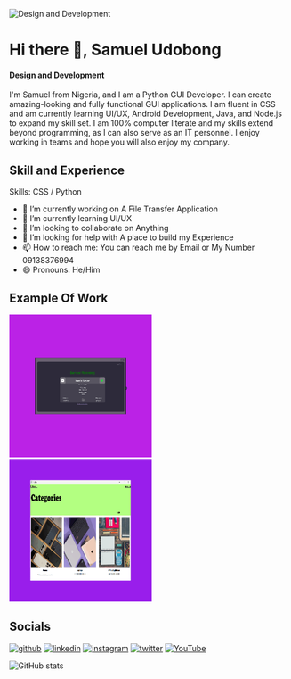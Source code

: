 ![Design and Development](https://media.licdn.com/dms/image/v2/D5616AQFHtKAK5QXmEw/profile-displaybackgroundimage-shrink_350_1400/profile-displaybackgroundimage-shrink_350_1400/0/1726206417751?e=1731542400&v=beta&t=ud-T59SO3iCZwt1ovTPE8XEY12XaWLcNbrdYbkR_1Bc)

# Hi there 👋, Samuel Udobong
#### Design and Development
I'm Samuel from Nigeria, and I am a Python GUI Developer. I can create amazing-looking and fully functional GUI applications. I am fluent in CSS and am currently learning UI/UX, Android Development, Java, and Node.js to expand my skill set. I am 100% computer literate and my skills extend beyond programming, as I can also serve as an IT personnel. I enjoy working in teams and hope you will also enjoy my company.

## Skill and Experience
Skills: CSS / Python

- 🔭 I’m currently working on A File Transfer Application 
- 🌱 I’m currently learning UI/UX 
- 👯 I’m looking to collaborate on Anything 
- 🤔 I’m looking for help with A place to build my Experience 
- 📫 How to reach me: You can reach me by Email or My Number 09138376994 
- 😄 Pronouns: He/Him

## Example Of Work

<img src="https://github.com/samueludobong/samueludobong/blob/main/3dgifmaker39924.gif" width="256" />

<img src="https://github.com/samueludobong/samueludobong/blob/main/3dgifmaker03981.gif" width="256" />

## Socials

[<img src='https://cdn.jsdelivr.net/npm/simple-icons@3.0.1/icons/github.svg' alt='github' height='40' color='white'>](https://github.com/samueludobong)  [<img src='https://cdn.jsdelivr.net/npm/simple-icons@3.0.1/icons/linkedin.svg' alt='linkedin' height='40'>](https://www.linkedin.com/in/samuel-udobong/)  [<img src='https://cdn.jsdelivr.net/npm/simple-icons@3.0.1/icons/instagram.svg' alt='instagram' height='40'>](https://www.instagram.com/northfrommars/)  [<img src='https://cdn.jsdelivr.net/npm/simple-icons@3.0.1/icons/twitter.svg' alt='twitter' height='40'>](https://twitter.com/northfrommars)  [<img src='https://cdn.jsdelivr.net/npm/simple-icons@3.0.1/icons/youtube.svg' alt='YouTube' height='40'>](https://www.youtube.com/@northfrommars)  

![GitHub stats](https://github-readme-stats.vercel.app/api?username=samueludobong&show_icons=true)  

